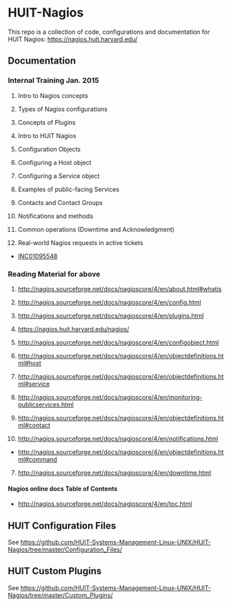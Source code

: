 # HUIT-Nagios

This repo is a collection of code, configurations and documentation for HUIT Nagios: https://nagios.huit.harvard.edu/


## Documentation


### Internal Training Jan. 2015

1. Intro to Nagios concepts
  1. Types of Nagios configurations
  2. Concepts of Plugins

2. Intro to HUIT Nagios

3. Configuration Objects
  1. Configuring a Host object
  2. Configuring a Service object

4. Examples of public-facing Services

5. Contacts and Contact Groups

6. Notifications and methods

7. Common operations (Downtime and Acknowledgment)

8. Real-world Nagios requests in active tickets

- [INC01095548](https:/harvard.service-now.com/nav_to.do?uri=incident.do?sys_id=4450b2ab0ff0b1002dfe5bd692050e83)


### Reading Material for above

1. http://nagios.sourceforge.net/docs/nagioscore/4/en/about.html#whatis
  1. http://nagios.sourceforge.net/docs/nagioscore/4/en/config.html
  2. http://nagios.sourceforge.net/docs/nagioscore/4/en/plugins.html

2. https://nagios.huit.harvard.edu/nagios/

3. http://nagios.sourceforge.net/docs/nagioscore/4/en/configobject.html
  1. http://nagios.sourceforge.net/docs/nagioscore/4/en/objectdefinitions.html#host
  2. http://nagios.sourceforge.net/docs/nagioscore/4/en/objectdefinitions.html#service

4. http://nagios.sourceforge.net/docs/nagioscore/4/en/monitoring-publicservices.html

5. http://nagios.sourceforge.net/docs/nagioscore/4/en/objectdefinitions.html#contact

6. http://nagios.sourceforge.net/docs/nagioscore/4/en/notifications.html
  * http://nagios.sourceforge.net/docs/nagioscore/4/en/objectdefinitions.html#command

7. http://nagios.sourceforge.net/docs/nagioscore/4/en/downtime.html


#### Nagios online docs Table of Contents

- http://nagios.sourceforge.net/docs/nagioscore/4/en/toc.html



## HUIT Configuration Files

See https://github.com/HUIT-Systems-Management-Linux-UNIX/HUIT-Nagios/tree/master/Configuration_Files/


## HUIT Custom Plugins

See https://github.com/HUIT-Systems-Management-Linux-UNIX/HUIT-Nagios/tree/master/Custom_Plugins/
